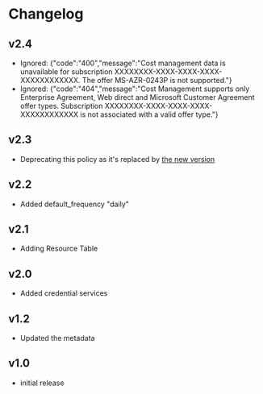 # Changelog

## v2.4

- Ignored: {"code":"400","message":"Cost management data is unavailable for subscription XXXXXXXX-XXXX-XXXX-XXXX-XXXXXXXXXXXX. The offer MS-AZR-0243P is not supported."}
- Ignored: {"code":"404","message":"Cost Management supports only Enterprise Agreement, Web direct and Microsoft Customer Agreement offer types. Subscription XXXXXXXX-XXXX-XXXX-XXXX-XXXXXXXXXXXX is not associated with a valid offer type."}

## v2.3

- Deprecating this policy as it's replaced by [the new version](../mca_recommendations)

## v2.2

- Added default_frequency "daily"

## v2.1

- Adding Resource Table

## v2.0

- Added credential services

## v1.2

- Updated the metadata

## v1.0

- initial release
